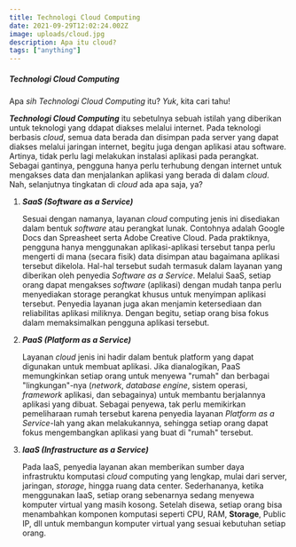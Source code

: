 ```yaml
---
title: Technologi Cloud Computing
date: 2021-09-29T12:02:24.002Z
image: uploads/cloud.jpg
description: Apa itu cloud?
tags: ["anything"]
---
```


##### Technologi Cloud Computing

Apa *sih Technologi Cloud Computing* itu? *Yuk*, kita cari tahu!

***Technologi Cloud Computing*** itu sebetulnya sebuah istilah yang diberikan untuk teknologi yang ddapat diakses melalui internet. Pada teknologi berbasis *cloud*, semua data berada dan disimpan pada server yang dapat diakses melalui jaringan internet, begitu juga dengan aplikasi atau software. Artinya, tidak perlu lagi melakukan instalasi aplikasi pada perangkat. Sebagai gantinya, pengguna hanya perlu terhubung dengan internet untuk mengakses data dan menjalankan aplikasi yang berada di dalam *cloud*.\
Nah, selanjutnya tingkatan di *cloud* ada apa saja, ya?

1. ***SaaS (Software as a Service)***

   Sesuai dengan namanya, layanan *cloud* computing jenis ini disediakan dalam bentuk *software* atau perangkat lunak. Contohnya adalah Google Docs dan Spreasheet serta Adobe Creative Cloud. Pada praktiknya, pengguna hanya menggunakan aplikasi-aplikasi tersebut tanpa perlu mengerti di mana (secara fisik) data disimpan atau bagaimana aplikasi tersebut dikelola. Hal-hal tersebut sudah termasuk dalam layanan yang diberikan oleh penyedia *Software as a Service*. Melalui SaaS, setiap orang dapat mengakses *software* (aplikasi) dengan mudah tanpa perlu menyediakan storage perangkat khusus untuk menyimpan aplikasi tersebut. Penyedia layanan juga akan menjamin ketersediaan dan reliabilitas aplikasi miliknya. Dengan begitu, setiap orang bisa fokus dalam memaksimalkan pengguna aplikasi tersebut.
2. ***PaaS (Platform as a Service)***

   Layanan *cloud* jenis ini hadir dalam bentuk platform yang dapat digunakan untuk membuat aplikasi. Jika dianalogikan, PaaS memungkinkan setiap orang untuk menyewa "rumah" dan berbagai "lingkungan"-nya (*network*, *database engine*, sistem operasi, *framework* aplikasi, dan sebagainya) untuk membantu berjalannya aplikasi yang dibuat. Sebagai penyewa, tak perlu memikirkan pemeliharaan rumah tersebut karena penyedia layanan *Platform as a Service*-lah yang akan melakukannya, sehingga setiap orang dapat fokus mengembangkan aplikasi yang buat di "rumah" tersebut.
3. ***IaaS (Infrastructure as a Service)***

   Pada IaaS, penyedia layanan akan memberikan sumber daya infrastruktu komputasi *cloud* computing yang lengkap, mulai dari server, jaringan, *storage*, hingga ruang data center. Sederhananya, ketika menggunakan IaaS, setiap orang sebenarnya sedang menyewa komputer virtual yang masih kosong. Setelah disewa, setiap orang bisa menambahkan komponen komputasi seperti CPU, RAM, **Storage**, Public IP, dll untuk membangun komputer virtual yang sesuai kebutuhan setiap orang.
